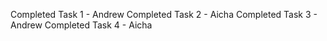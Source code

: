 Completed Task 1 - Andrew
Completed Task 2 - Aicha
Completed Task 3 - Andrew
Completed Task 4 - Aicha